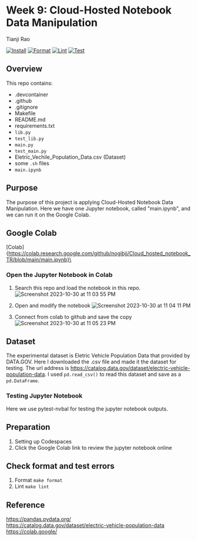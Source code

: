 # Week 9: Cloud-Hosted Notebook Data Manipulation
Tianji Rao


[![Install](https://github.com/nogibjj/Cloud_hosted_notebook_TR/actions/workflows/install.yml/badge.svg)](https://github.com/nogibjj/Cloud_hosted_notebook_TR/actions/workflows/install.yml)
[![Format](https://github.com/nogibjj/Cloud_hosted_notebook_TR/actions/workflows/format.yml/badge.svg)](https://github.com/nogibjj/Cloud_hosted_notebook_TR/actions/workflows/format.yml)
[![Lint](https://github.com/nogibjj/Cloud_hosted_notebook_TR/actions/workflows/lint.yml/badge.svg)](https://github.com/nogibjj/Cloud_hosted_notebook_TR/actions/workflows/lint.yml)
[![Test](https://github.com/nogibjj/Cloud_hosted_notebook_TR/actions/workflows/test.yml/badge.svg)](https://github.com/nogibjj/Cloud_hosted_notebook_TR/actions/workflows/test.yml)

## Overview
This repo contains:   
- .devcontainer     
- .github   
- .gitignore    
- Makefile  
- README.md     
- requirements.txt   
- `lib.py`    
- `test_lib.py`      
- `main.py`   
- `test_main.py`  
- Eletric_Vechile_Population_Data.csv  (Dataset)    
- some `.sh` files
- `main.ipynb`


## Purpose
The purpose of this project is applying Cloud-Hosted Notebook Data Manipulation. Here we have one Jupyter notebook, called "main.ipynb", and we can run it on the Google Colab.


## Google Colab
[Colab]{https://colab.research.google.com/github/nogibjj/Cloud_hosted_notebook_TR/blob/main/main.ipynb}\
### Open the Jupyter Notebook in Colab
1. Search this repo and load the notebook in this repo.
![Screenshot 2023-10-30 at 11 03 55 PM](https://github.com/nogibjj/Cloud_hosted_notebook_TR/assets/104114843/65af3a50-3524-4622-9ea5-f598c7845822)

2. Open and modify the notebook
![Screenshot 2023-10-30 at 11 04 11 PM](https://github.com/nogibjj/Cloud_hosted_notebook_TR/assets/104114843/68a4ea4d-667b-420b-a2a0-47dd784b1690)

3. Connect from colab to github and save the copy
![Screenshot 2023-10-30 at 11 05 23 PM](https://github.com/nogibjj/Cloud_hosted_notebook_TR/assets/104114843/d9a2ab5f-1ff1-4ac1-86a8-1f8c22dcc235)

## Dataset
The experimental dataset is Eletric Vehicle Population Data that provided by DATA.GOV. Here I downloaded the .csv file and made it the dataset for testing. The url address is https://catalog.data.gov/dataset/electric-vehicle-population-data. I used `pd.read_csv()` to read this dataset and save as a `pd.DataFrame`.

### Testing Jupyter Notebook
Here we use pytest-nvbal for testing the jupyter notebook outputs.

## Preparation
1. Setting up Codespaces
2. Click the Google Colab link to review the jupyter notebook online

## Check format and test errors
1. Format `make format`
2. Lint `make lint`     

## Reference
https://pandas.pydata.org/    
https://catalog.data.gov/dataset/electric-vehicle-population-data
https://colab.google/
